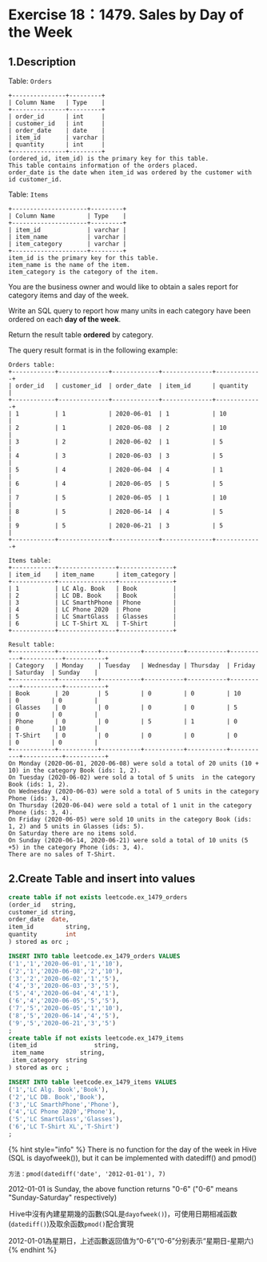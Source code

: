 # Exercise 18：1479. Sales by Day of the Week

## 1.Description

Table: `Orders`

```
+---------------+---------+
| Column Name   | Type    |
+---------------+---------+
| order_id      | int     |
| customer_id   | int     |
| order_date    | date    | 
| item_id       | varchar |
| quantity      | int     |
+---------------+---------+
(ordered_id, item_id) is the primary key for this table.
This table contains information of the orders placed.
order_date is the date when item_id was ordered by the customer with id customer_id.
```

Table: `Items`

```
+---------------------+---------+
| Column Name         | Type    |
+---------------------+---------+
| item_id             | varchar |
| item_name           | varchar |
| item_category       | varchar |
+---------------------+---------+
item_id is the primary key for this table.
item_name is the name of the item.
item_category is the category of the item.
```

You are the business owner and would like to obtain a sales report for category items and day of the week.

Write an SQL query to report how many units in each category have been ordered on each **day of the week**.

Return the result table **ordered** by category.

The query result format is in the following example:

```
Orders table:
+------------+--------------+-------------+--------------+-------------+
| order_id   | customer_id  | order_date  | item_id      | quantity    |
+------------+--------------+-------------+--------------+-------------+
| 1          | 1            | 2020-06-01  | 1            | 10          |
| 2          | 1            | 2020-06-08  | 2            | 10          |
| 3          | 2            | 2020-06-02  | 1            | 5           |
| 4          | 3            | 2020-06-03  | 3            | 5           |
| 5          | 4            | 2020-06-04  | 4            | 1           |
| 6          | 4            | 2020-06-05  | 5            | 5           |
| 7          | 5            | 2020-06-05  | 1            | 10          |
| 8          | 5            | 2020-06-14  | 4            | 5           |
| 9          | 5            | 2020-06-21  | 3            | 5           |
+------------+--------------+-------------+--------------+-------------+

Items table:
+------------+----------------+---------------+
| item_id    | item_name      | item_category |
+------------+----------------+---------------+
| 1          | LC Alg. Book   | Book          |
| 2          | LC DB. Book    | Book          |
| 3          | LC SmarthPhone | Phone         |
| 4          | LC Phone 2020  | Phone         |
| 5          | LC SmartGlass  | Glasses       |
| 6          | LC T-Shirt XL  | T-Shirt       |
+------------+----------------+---------------+

Result table:
+------------+-----------+-----------+-----------+-----------+-----------+-----------+-----------+
| Category   | Monday    | Tuesday   | Wednesday | Thursday  | Friday    | Saturday  | Sunday    |
+------------+-----------+-----------+-----------+-----------+-----------+-----------+-----------+
| Book       | 20        | 5         | 0         | 0         | 10        | 0         | 0         |
| Glasses    | 0         | 0         | 0         | 0         | 5         | 0         | 0         |
| Phone      | 0         | 0         | 5         | 1         | 0         | 0         | 10        |
| T-Shirt    | 0         | 0         | 0         | 0         | 0         | 0         | 0         |
+------------+-----------+-----------+-----------+-----------+-----------+-----------+-----------+
On Monday (2020-06-01, 2020-06-08) were sold a total of 20 units (10 + 10) in the category Book (ids: 1, 2).
On Tuesday (2020-06-02) were sold a total of 5 units  in the category Book (ids: 1, 2).
On Wednesday (2020-06-03) were sold a total of 5 units in the category Phone (ids: 3, 4).
On Thursday (2020-06-04) were sold a total of 1 unit in the category Phone (ids: 3, 4).
On Friday (2020-06-05) were sold 10 units in the category Book (ids: 1, 2) and 5 units in Glasses (ids: 5).
On Saturday there are no items sold.
On Sunday (2020-06-14, 2020-06-21) were sold a total of 10 units (5 +5) in the category Phone (ids: 3, 4).
There are no sales of T-Shirt.
```

## 2.Create Table and insert into values

```sql
create table if not exists leetcode.ex_1479_orders
(order_id 	string, 
customer_id string,
order_date	date,
item_id			string,
quantity		int 
) stored as orc ;

INSERT INTO table leetcode.ex_1479_orders VALUES
('1','1','2020-06-01','1','10'),
('2','1','2020-06-08','2','10'),
('3','2','2020-06-02','1','5'),
('4','3','2020-06-03','3','5'), 
('5','4','2020-06-04','4','1'),
('6','4','2020-06-05','5','5'),
('7','5','2020-06-05','1','10'), 
('8','5','2020-06-14','4','5'), 
('9','5','2020-06-21','3','5') 
;
create table if not exists leetcode.ex_1479_items
(item_id				string,
 item_name			string,
 item_category	string
) stored as orc ;

INSERT INTO table leetcode.ex_1479_items VALUES
('1','LC Alg. Book','Book'),
('2','LC DB. Book','Book'),
('3','LC SmarthPhone','Phone'),
('4','LC Phone 2020','Phone'),
('5','LC SmartGlass','Glasses'),
('6','LC T-Shirt XL','T-Shirt') 
;
```

{% hint style="info" %}
There is no function for the day of the week in Hive (SQL is dayofweek()), but it can be implemented with datediff() and pmod()

```
方法：pmod(datediff('date', '2012-01-01'), 7)  
```

2012-01-01 is Sunday, the above function returns "0-6" ("0-6" means "Sunday-Saturday" respectively)



Ｈive中沒有內建星期幾的函數(SQL是`dayofweek()`)，可使用日期相减函数(`datediff()`)及取余函数`pmod()`配合實現

2012-01-01為星期日，上述函數返回值为“0-6”(“0-6”分别表示“星期日-星期六)
{% endhint %}

